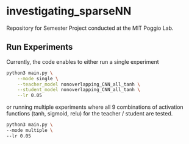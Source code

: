 # investigating_sparseNN

Repository for Semester Project conducted at the MIT Poggio Lab.


## Run Experiments

Currently, the code enables to either run a single experiment
```sh
python3 main.py \
    --mode single \
    --teacher_model nonoverlapping_CNN_all_tanh \
    --student_model nonoverlapping_CNN_all_tanh \
    --lr 0.05
```

or running multiple experiments where all 9 combinations of activation functions (tanh, sigmoid, relu) for the teacher / student are tested.
```sh
python3 main.py \
--mode multiple \
--lr 0.05
```

